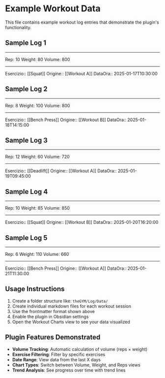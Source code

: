 # Example Workout Data

This file contains example workout log entries that demonstrate the plugin's functionality.

## Sample Log 1

---

Rep: 10
Weight: 80
Volume: 800

---

Esercizio:: [[Squat]]
Origine:: [[Workout A]]
DataOra:: 2025-01-17T10:30:00

## Sample Log 2

---

Rep: 8
Weight: 100
Volume: 800

---

Esercizio:: [[Bench Press]]
Origine:: [[Workout B]]
DataOra:: 2025-01-18T14:15:00

## Sample Log 3

---

Rep: 12
Weight: 60
Volume: 720

---

Esercizio:: [[Deadlift]]
Origine:: [[Workout A]]
DataOra:: 2025-01-19T09:45:00

## Sample Log 4

---

Rep: 10
Weight: 85
Volume: 850

---

Esercizio:: [[Squat]]
Origine:: [[Workout B]]
DataOra:: 2025-01-20T16:20:00

## Sample Log 5

---

Rep: 6
Weight: 110
Volume: 660

---

Esercizio:: [[Bench Press]]
Origine:: [[Workout A]]
DataOra:: 2025-01-21T11:30:00

## Usage Instructions

1. Create a folder structure like: `theGYM/Log/Data/`
2. Create individual markdown files for each workout session
3. Use the frontmatter format shown above
4. Enable the plugin in Obsidian settings
5. Open the Workout Charts view to see your data visualized

## Plugin Features Demonstrated

- **Volume Tracking**: Automatic calculation of volume (reps × weight)
- **Exercise Filtering**: Filter by specific exercises
- **Date Range**: View data from the last X days
- **Chart Types**: Switch between Volume, Weight, and Reps views
- **Trend Analysis**: See progress over time with trend lines

